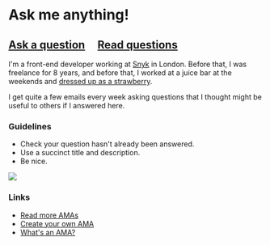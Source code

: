 # Ask me anything!

## ️[Ask a question](../../issues/new) &nbsp;&nbsp;&nbsp; [Read questions](../../issues?q=is%3Aissue+is%3Aclosed+sort%3Aupdated-desc)

I'm a front-end developer working at [Snyk](https://snyk.io/) in London. Before that, I was freelance for 8 years, and before that, I worked at a juice bar at the weekends and [dressed up as a strawberry](https://www.youtube.com/watch?v=Ok6607aTBB4).

I get quite a few emails every week asking questions that I thought might be useful to others if I answered here.

### Guidelines

- Check your question hasn't already been answered.
- Use a succinct title and description.
- Be nice.

![](https://s-media-cache-ak0.pinimg.com/originals/c4/dd/5d/c4dd5d671bb86d8551e9697c2d9ece06.gif)

### Links

- [Read more AMAs](https://github.com/sindresorhus/amas)
- [Create your own AMA](https://github.com/sindresorhus/amas/blob/master/create-ama.md)
- [What's an AMA?](https://en.wikipedia.org/wiki/Reddit#IAmA_and_AMA)
